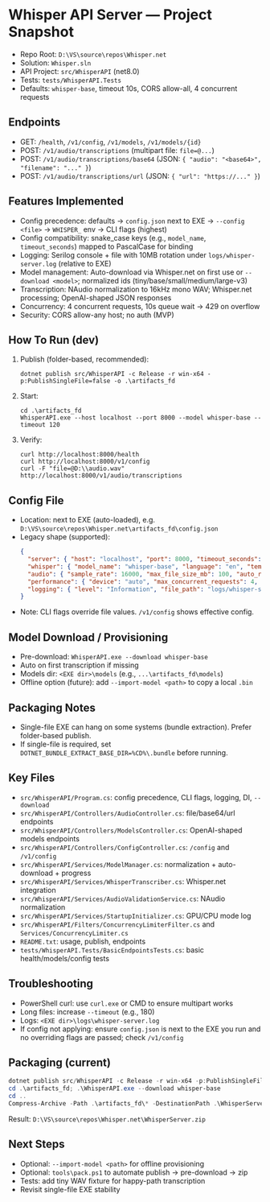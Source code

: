 # Whisper API Server — Project Snapshot

- Repo Root: `D:\VS\source\repos\Whisper.net`
- Solution: `Whisper.sln`
- API Project: `src/WhisperAPI` (net8.0)
- Tests: `tests/WhisperAPI.Tests`
- Defaults: `whisper-base`, timeout 10s, CORS allow-all, 4 concurrent requests

## Endpoints
- GET: `/health`, `/v1/config`, `/v1/models`, `/v1/models/{id}`
- POST: `/v1/audio/transcriptions` (multipart file: `file=@...`)
- POST: `/v1/audio/transcriptions/base64` (JSON: `{ "audio": "<base64>", "filename": "..." }`)
- POST: `/v1/audio/transcriptions/url` (JSON: `{ "url": "https://..." }`)

## Features Implemented
- Config precedence: defaults → `config.json` next to EXE → `--config <file>` → `WHISPER_` env → CLI flags (highest)
- Config compatibility: snake_case keys (e.g., `model_name`, `timeout_seconds`) mapped to PascalCase for binding
- Logging: Serilog console + file with 10MB rotation under `logs/whisper-server.log` (relative to EXE)
- Model management: Auto-download via Whisper.net on first use or `--download <model>`; normalized ids (tiny/base/small/medium/large-v3)
- Transcription: NAudio normalization to 16kHz mono WAV; Whisper.net processing; OpenAI-shaped JSON responses
- Concurrency: 4 concurrent requests, 10s queue wait → 429 on overflow
- Security: CORS allow-any host; no auth (MVP)

## How To Run (dev)
1) Publish (folder-based, recommended):
   ```
   dotnet publish src/WhisperAPI -c Release -r win-x64 -p:PublishSingleFile=false -o .\artifacts_fd
   ```
2) Start:
   ```
   cd .\artifacts_fd
   WhisperAPI.exe --host localhost --port 8000 --model whisper-base --timeout 120
   ```
3) Verify:
   ```
   curl http://localhost:8000/health
   curl http://localhost:8000/v1/config
   curl -F "file=@D:\\audio.wav" http://localhost:8000/v1/audio/transcriptions
   ```

## Config File
- Location: next to EXE (auto-loaded), e.g. `D:\VS\source\repos\Whisper.net\artifacts_fd\config.json`
- Legacy shape (supported):
  ```json
  {
    "server": { "host": "localhost", "port": 8000, "timeout_seconds": 10 },
    "whisper": { "model_name": "whisper-base", "language": "en", "temperature": 0.01, "chunk_length_seconds": 25 },
    "audio": { "sample_rate": 16000, "max_file_size_mb": 100, "auto_resample": false },
    "performance": { "device": "auto", "max_concurrent_requests": 4, "enable_gpu": true },
    "logging": { "level": "Information", "file_path": "logs/whisper-server.log" }
  }
  ```
- Note: CLI flags override file values. `/v1/config` shows effective config.

## Model Download / Provisioning
- Pre-download: `WhisperAPI.exe --download whisper-base`
- Auto on first transcription if missing
- Models dir: `<EXE dir>\models` (e.g., `...\artifacts_fd\models`)
- Offline option (future): add `--import-model <path>` to copy a local `.bin`

## Packaging Notes
- Single-file EXE can hang on some systems (bundle extraction). Prefer folder-based publish.
- If single-file is required, set `DOTNET_BUNDLE_EXTRACT_BASE_DIR=%CD%\.bundle` before running.

## Key Files
- `src/WhisperAPI/Program.cs`: config precedence, CLI flags, logging, DI, `--download`
- `src/WhisperAPI/Controllers/AudioController.cs`: file/base64/url endpoints
- `src/WhisperAPI/Controllers/ModelsController.cs`: OpenAI-shaped models endpoints
- `src/WhisperAPI/Controllers/ConfigController.cs`: `/config` and `/v1/config`
- `src/WhisperAPI/Services/ModelManager.cs`: normalization + auto-download + progress
- `src/WhisperAPI/Services/WhisperTranscriber.cs`: Whisper.net integration
- `src/WhisperAPI/Services/AudioValidationService.cs`: NAudio normalization
- `src/WhisperAPI/Services/StartupInitializer.cs`: GPU/CPU mode log
- `src/WhisperAPI/Filters/ConcurrencyLimiterFilter.cs` and `Services/ConcurrencyLimiter.cs`
- `README.txt`: usage, publish, endpoints
- `tests/WhisperAPI.Tests/BasicEndpointsTests.cs`: basic health/models/config tests

## Troubleshooting
- PowerShell curl: use `curl.exe` or CMD to ensure multipart works
- Long files: increase `--timeout` (e.g., 180)
- Logs: `<EXE dir>\logs\whisper-server.log`
- If config not applying: ensure `config.json` is next to the EXE you run and no overriding flags are passed; check `/v1/config`

## Packaging (current)
```powershell
dotnet publish src/WhisperAPI -c Release -r win-x64 -p:PublishSingleFile=false -o .\artifacts_fd
cd .\artifacts_fd; .\WhisperAPI.exe --download whisper-base
cd ..
Compress-Archive -Path .\artifacts_fd\* -DestinationPath .\WhisperServer.zip -Force
```
Result: `D:\VS\source\repos\Whisper.net\WhisperServer.zip`

## Next Steps
- Optional: `--import-model <path>` for offline provisioning
- Optional: `tools\pack.ps1` to automate publish → pre-download → zip
- Tests: add tiny WAV fixture for happy-path transcription
- Revisit single-file EXE stability

